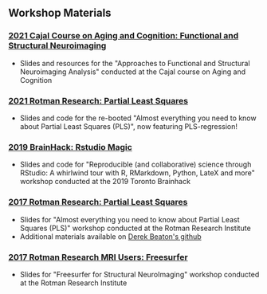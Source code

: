 ## Workshop Materials

### [2021 Cajal Course on Aging and Cognition: Functional and Structural Neuroimaging](https://github.com/jennyrieck/workshops/tree/master/2021_Cajal_NeuroImaging)
* Slides and resources for the "Approaches to Functional and Structural Neuroimaging Analysis" conducted at the Cajal course on Aging and Cognition

### [2021 Rotman Research: Partial Least Squares](https://github.com/derekbeaton/Workshops/tree/master/RTC/PLS)
* Slides and code for the re-booted "Almost everything you need to know about Partial Least Squares (PLS)", now featuring PLS-regression!

### [2019 BrainHack: Rstudio Magic](https://github.com/jennyrieck/workshops/tree/master/2019_Rstudio_Magic)
* Slides and code for "Reproducible (and collaborative) science through RStudio: A whirlwind tour with R, RMarkdown, Python, LateX and more" workshop conducted at the 2019 Toronto Brainhack

### [2017 Rotman Research: Partial Least Squares](https://github.com/jennyrieck/workshops/tree/master/2017_RRI_PLS)
* Slides for "Almost everything you need to know about Partial Least Squares (PLS)" workshop conducted at the Rotman Research Institute
* Additional materials available on [Derek Beaton's github](https://github.com/derekbeaton/Workshops/tree/master/RTC/Oct2017)

### [2017 Rotman Research MRI Users: Freesurfer](https://github.com/jennyrieck/workshops/tree/master/2017_RRI_MRI_Users_Freesurfer)
* Slides for "Freesurfer for Structural NeuroImaging" workshop conducted at the Rotman Research Institute



